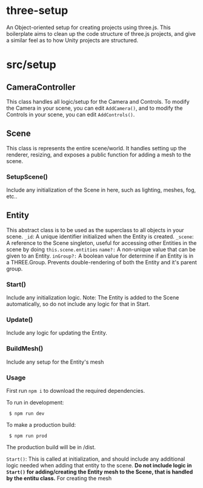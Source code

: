 # three-setup

An Object-oriented setup for creating projects using three.js. This boilerplate aims to clean up the code structure of three.js projects, and give a similar feel as to how Unity projects are structured.

# src/setup

## CameraController
This class handles all logic/setup for the Camera and Controls. To modify the Camera in your scene, you can edit `AddCamera()`, and to modify the Controls in your scene, you can edit `AddControls()`. 

## Scene
This class is represents the entire scene/world. It handles setting up the renderer, resizing, and exposes a public function for adding a mesh to the scene. 

### SetupScene()
Include any initialization of the Scene in here, such as lighting, meshes, fog, etc..

## Entity
This abstract class is to be used as the superclass to all objects in your scene. 
`_id`: A unique identifier initialized when the Entity is created.
`_scene`: A reference to the Scene singleton, useful for accessing other Entities in the scene by doing `this.scene.entities`
`name?:` A non-unique value that can be given to an Entity.
`inGroup?:` A boolean value for determine if an Entity is in a THREE.Group. Prevents double-rendering of both the Entity and it's parent group.

### Start()
Include any initialization logic. Note: The Entity is added to the Scene automatically, so do not include any logic for that in Start.

### Update()
Include any logic for updating the Entity.

### BuildMesh()
Include any setup for the Entity's mesh
### Usage

First run `npm i` to download the required dependencies. 

To run in development:
```
 $ npm run dev
```

To make a production build:
```
 $ npm run prod
```
The production build will be in /dist.

`Start()`: This is called at initialization, and should include any additional logic needed when adding that entity to the scene. __Do not include logic in `Start()` for adding/creating the Entity mesh to the Scene, that is handled by the entitu class.__ For creating the mesh
